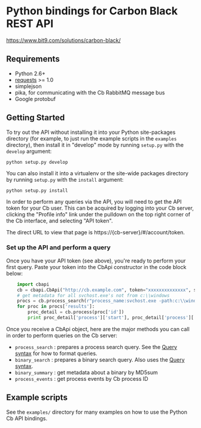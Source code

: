 # Python bindings for Carbon Black REST API

https://www.bit9.com/solutions/carbon-black/

## Requirements

* Python 2.6+
* [requests](http://docs.python-requests.org/en/latest/) >= 1.0
* simplejson
* pika, for communicating with the Cb RabbitMQ message bus
* Google protobuf

## Getting Started

To try out the API without installing it into your Python site-packages directory (for example, to just run the
example scripts in the `examples` directory), then install it in "develop" mode by running `setup.py` with the
`develop` argument:

    python setup.py develop

You can also install it into a virtualenv or the site-wide packages directory by running `setup.py` with the `install`
argument:

    python setup.py install

In order to perform any queries via the API, you will need to get the API token for your Cb user. This can be acquired by
logging into your Cb server, clicking the "Profile info" link under the pulldown on the top right corner of the Cb interface, and selecting "API token".

The direct URL to view that page is https://{cb-server}/#/account/token.

### Set up the API and perform a query

Once you have your API token (see above), you're ready to perform your first query. Paste your token into the CbApi constructor in the code block below:

```python
    import cbapi
    cb = cbapi.CbApi("http://cb.example.com", token="xxxxxxxxxxxxxx", ssl_verify=False)
    # get metadata for all svchost.exe's not from c:\\windows
    procs = cb.process_search(r"process_name:svchost.exe -path:c:\\windows\\")
    for proc in procs['results']:
        proc_detail = cb.process(proc['id'])
        print proc_detail['process']['start'], proc_detail['process']['hostname'], proc_detail['process']['path']
```

Once you receive a CbApi object, here are the major methods you can call in order to perform
queries on the Cb server:

* `process_search` : prepares a process search query. See the [Query syntax](https://github.com/carbonblack/cbapi/raw/master/client_apis/docs/query_overview.pdf) for how to format queries.
* `binary_search` : prepares a binary search query. Also uses the [Query syntax](https://github.com/carbonblack/cbapi/raw/master/client_apis/docs/query_overview.pdf).
* `binary_summary` : get metadata about a binary by MD5sum
* `process_events` : get process events by Cb process ID

## Example scripts

See the `examples/` directory for many examples on how to use the Python Cb API bindings.

